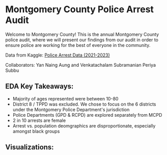 # Montgomery County Police Arrest Audit
Welcome to Montgomery County! This is the annual Montgomery County police audit, where we will present our findings from our audit in order to ensure police are working for the best of everyone in the community.

Data from Kaggle: [Police Arrest Data (2021-2023)](https://www.kaggle.com/datasets/shayanshahid997/police-arrest-from-2021-2023/data)

Collaborators: Yan Naing Aung and Venkatachalam Subramanian Periya Subbu

## EDA Key Takeaways:
* Majority of ages represented were between 10-80
* District 8 / TPPD was excluded. We chose to focus on the 6 districts under the Montgomery Police Department's jurisdiction
* Police Departments (GPD & RCPD) are explored separately from MCPD
* 2 in 10 arrests are female
* Arrest vs. population deomgraphics are disproportionate, especially amongst black groups

## Visualizations:
